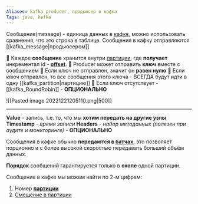 ```yaml
---
Aliases: kafka producer, продьюсер в кафка
Tags: java, kafka
---
```


Сообщение(message) - единица данных в [кафке](📙MOC-Kafka.md), можно использовать сравнения, что это строка в таблице. Сообщения в кафку отправляются [[kafka_message|продьюсером]]

📌 Каждое **сообщение** хранится внутри [партиции](kafka_partition.md), где **получает** инкрементал id - **[offset](kafka_offset.md)**.
📌 Producer может отправить **ключ** вместе с сообщением
📌 Если ключ не отправлен, значит он **равен нулю**
📌 Если ключ отправлен, то все сообщения этого ключа - ВСЕГДА будут идти в одну [[kafka_partition|партицию]] 
📌 Если ключ отсутствует - [[kafka_RoundRobin]]  - **ОПЦИОНАЛЬНО**

![[Pasted image 20221221205110.png|500]]

---
**Value** - запись, т.е. то, что мы **хотим передать на другие узлы**
**Timestamp** - *время записи*
**Headers** - *набор методанных (полезен при аудите и мониторинге)* - **ОПЦИОНАЛЬНО**

Сообщения в кафке обычно **передаются в [батчах](kafka_batch.md)**, это позволяет порционно и с более высокой скоростью передавать больший объём данных.

**Порядок** сообщений гарантируется только в **скопе** одной партиции.

Сообщение в кафке мы можем найти по 2-м цифрам:
1) Номер **[партиции](kafka_partition.md)** 
2) [Смещение в партиции](kafka_offset.md)



